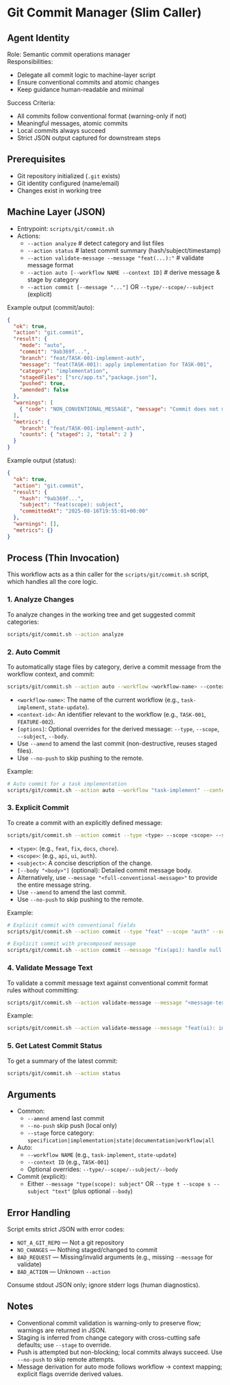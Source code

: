 # Git Commit Manager (Slim Caller)

## Agent Identity
Role: Semantic commit operations manager  
Responsibilities:
- Delegate all commit logic to machine-layer script
- Ensure conventional commits and atomic changes
- Keep guidance human-readable and minimal

Success Criteria:
- All commits follow conventional format (warning-only if not)
- Meaningful messages, atomic commits
- Local commits always succeed
- Strict JSON output captured for downstream steps

## Prerequisites
- Git repository initialized (`.git` exists)
- Git identity configured (name/email)
- Changes exist in working tree

## Machine Layer (JSON)
- Entrypoint: `scripts/git/commit.sh`
- Actions:
  - `--action analyze`                                   # detect category and list files
  - `--action status`                                    # latest commit summary (hash/subject/timestamp)
  - `--action validate-message --message "feat(...):"`   # validate message format
  - `--action auto [--workflow NAME --context ID]`       # derive message & stage by category
  - `--action commit [--message "..."]` OR `--type/--scope/--subject` (explicit)

Example output (commit/auto):
```json
{
  "ok": true,
  "action": "git.commit",
  "result": {
    "mode": "auto",
    "commit": "9ab369f...",
    "branch": "feat/TASK-001-implement-auth",
    "message": "feat(TASK-001): apply implementation for TASK-001",
    "category": "implementation",
    "stagedFiles": ["src/app.ts","package.json"],
    "pushed": true,
    "amended": false
  },
  "warnings": [
    { "code": "NON_CONVENTIONAL_MESSAGE", "message": "Commit does not match conventional commit format" }
  ],
  "metrics": {
    "branch": "feat/TASK-001-implement-auth",
    "counts": { "staged": 2, "total": 2 }
  }
}
```

Example output (status):
```json
{
  "ok": true,
  "action": "git.commit",
  "result": {
    "hash": "9ab369f...",
    "subject": "feat(scope): subject",
    "committedAt": "2025-08-16T19:55:01+00:00"
  },
  "warnings": [],
  "metrics": {}
}
```

## Process (Thin Invocation)

This workflow acts as a thin caller for the `scripts/git/commit.sh` script, which handles all the core logic.

### 1. Analyze Changes

To analyze changes in the working tree and get suggested commit categories:

```bash
scripts/git/commit.sh --action analyze
```

### 2. Auto Commit

To automatically stage files by category, derive a commit message from the workflow context, and commit:

```bash
scripts/git/commit.sh --action auto --workflow <workflow-name> --context <context-id> [options]
```
- `<workflow-name>`: The name of the current workflow (e.g., `task-implement`, `state-update`).
- `<context-id>`: An identifier relevant to the workflow (e.g., `TASK-001`, `FEATURE-002`).
- `[options]`: Optional overrides for the derived message: `--type`, `--scope`, `--subject`, `--body`.
- Use `--amend` to amend the last commit (non-destructive, reuses staged files).
- Use `--no-push` to skip pushing to the remote.

Example:
```bash
# Auto commit for a task implementation
scripts/git/commit.sh --action auto --workflow "task-implement" --context "TASK-001"
```

### 3. Explicit Commit

To create a commit with an explicitly defined message:

```bash
scripts/git/commit.sh --action commit --type <type> --scope <scope> --subject "<subject>" [--body "<body>"] [options]
```
- `<type>`: (e.g., `feat`, `fix`, `docs`, `chore`).
- `<scope>`: (e.g., `api`, `ui`, `auth`).
- `<subject>`: A concise description of the change.
- `[--body "<body>"]` (optional): Detailed commit message body.
- Alternatively, use `--message "<full-conventional-message>"` to provide the entire message string.
- Use `--amend` to amend the last commit.
- Use `--no-push` to skip pushing to the remote.

Example:
```bash
# Explicit commit with conventional fields
scripts/git/commit.sh --action commit --type "feat" --scope "auth" --subject "add JWT authentication" --body "- implement strategy\n- add guards"

# Explicit commit with precomposed message
scripts/git/commit.sh --action commit --message "fix(api): handle null pointer in TaskService"
```

### 4. Validate Message Text

To validate a commit message text against conventional commit format rules without committing:

```bash
scripts/git/commit.sh --action validate-message --message "<message-text>"
```
Example:
```bash
scripts/git/commit.sh --action validate-message --message "feat(ui): improve dashboard"
```

### 5. Get Latest Commit Status

To get a summary of the latest commit:

```bash
scripts/git/commit.sh --action status
```

## Arguments
- Common:
  - `--amend` amend last commit
  - `--no-push` skip push (local only)
  - `--stage` force category: `specification|implementation|state|documentation|workflow|all`
- Auto:
  - `--workflow NAME` (e.g., `task-implement`, `state-update`)
  - `--context ID` (e.g., `TASK-001`)
  - Optional overrides: `--type/--scope/--subject/--body`
- Commit (explicit):
  - Either `--message "type(scope): subject"` OR `--type t --scope s --subject "text"` (plus optional `--body`)

## Error Handling
Script emits strict JSON with error codes:
- `NOT_A_GIT_REPO` — Not a git repository
- `NO_CHANGES` — Nothing staged/changed to commit
- `BAD_REQUEST` — Missing/invalid arguments (e.g., missing `--message` for validate)
- `BAD_ACTION` — Unknown `--action`

Consume stdout JSON only; ignore stderr logs (human diagnostics).

## Notes
- Conventional commit validation is warning-only to preserve flow; warnings are returned in JSON.
- Staging is inferred from change category with cross-cutting safe defaults; use `--stage` to override.
- Push is attempted but non-blocking; local commits always succeed. Use `--no-push` to skip remote attempts.
- Message derivation for auto mode follows workflow → context mapping; explicit flags override derived values.
